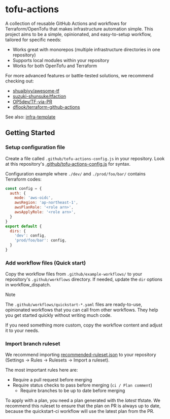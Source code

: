 # tofu-actions

A collection of reusable GitHub Actions and workflows for Terraform/OpenTofu that makes infrastructure automation simple.
This project aims to be a simple, opinionated, and easy-to-setup workflow, tailored for specific needs:

- Works great with monorepos (multiple infrastructure directories in one repository)
- Supports local modules within your repository
- Works for both OpenTofu and Terraform

For more advanced features or battle-tested solutions, we recommend checking out:
- [shuaibiyy/awesome-tf](https://github.com/shuaibiyy/awesome-tf)
- [suzuki-shunsuke/tfaction](https://github.com/suzuki-shunsuke/tfaction)
- [OP5dev/TF-via-PR](https://github.com/OP5dev/TF-via-PR)
- [dflook/terraform-github-actions](https://github.com/dflook/terraform-github-actions)

See also: [infra-template](https://github.com/gmo-media/infra-template)

## Getting Started

### Setup configuration file

Create a file called `.github/tofu-actions-config.js` in your repository.
Look at this repository's [.github/tofu-actions-config.js](./.github/tofu-actions-config.js) for syntax.

Configuration example where `./dev/` and `./prod/foo/bar/` contains Terraform codes:
```js
const config = {
  auth: {
    mode: 'aws-oidc',
    awsRegion: 'ap-northeast-1',
    awsPlanRole: '<role arn>',
    awsApplyRole: '<role arn>',
  }
}
export default {
  dirs: {
    'dev': config,
    'prod/foo/bar': config,
  }
}
```

### Add workflow files (Quick start)

Copy the workflow files from `.github/example-workflows/` to your repository's `.github/workflows` directory.
If needed, update the `dir` options in workflow_dispatch.

> [!NOTE]
> The `.github/workflows/quickstart-*.yaml` files are ready-to-use, opinionated workflows that you can call from other workflows.
> They help you get started quickly without writing much code.
>
> If you need something more custom, copy the workflow content and adjust it to your needs.

### Import branch ruleset

We recommend importing [recommended-ruleset.json](.github/recommended-ruleset.json) to your repository (Settings -> Rules -> Rulesets -> Import a ruleset).

The most important rules here are:
- Require a pull request before merging
- Require status checks to pass before merging (`ci / Plan comment`)
    - Require branches to be up to date before merging

To apply with a plan, you need a plan generated with the *latest* tfstate.
We recommend this ruleset to ensure that the plan on PR is always up to date,
because the quickstart-ci workflow will use the latest plan from the PR.
